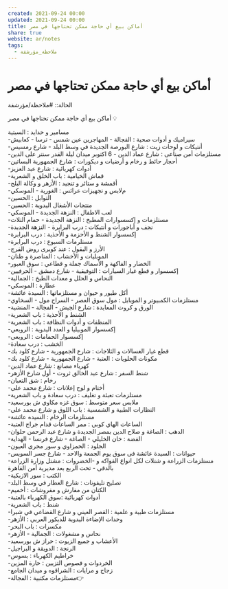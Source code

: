 ```yaml
---  
created: 2021-09-24 00:00  
updated: 2021-09-24 00:00  
title: أماكن بيع أي حاجة ممكن تحتاجها في مصر  
share: true  
website: ar/notes  
tags:  
  - ملاحظة_مؤرشفة  
---  
```

  
  
# أماكن بيع أي حاجة ممكن تحتاجها في مصر  
  
الحالة:: #ملاحظة/مؤرشفة  
  
أماكن بيع أي حاجة ممكن تحتاجها في مصر 💡  
  
مسامير و حدايد : السبتية  
-سيراميك و أدوات صحية : الفجالة - المهاجرين عين شمس - ترسا - كعابيش  
-أنتيكات و لوحات زيت : شارع البورصة الجديدة في وسط البلد - شارع رمسيس  
-مستلزمات أمن صناعى : شارع عماد الدين - 6 اكتوبر ميدان ليلة القدر سنتر على الدين  
-أحجار حائط و رخام و أرضيات و ديكورات : شارع الجمهورية البساتين  
-أدوات كهربائية : شارع عبد العزيز  
-قماش الخيامية : باب الخلق و الشعرية  
-أقمشة و ستائر و تنجيد : الأزهر و وكالة البلح  
-مﻻبس و تجهيزات عرائس : الغورية - الموسكي  
-التوابل : الحسين  
-منتجات الأشغال اليدوية : الحسين  
-لعب الاطفال : النزهة الجديدة - الموسكي  
-مستلزمات و إكسسوارات المطبخ : النزهة الجديدة - حمام التلات  
-نجف و أباجورات و أنتيكات : درب البرابرة - النزهة الجديدة  
-إكسسوار الشنط و الأحزمة و الأحذية : درب البرابرة  
-مستلرمات السبوع : درب البرابرة  
-الأرز و البقول : عند كوبرى روض الفرج  
-الموبليات و الأخشاب : المناصرة و طنان  
-الخضار و الفاكهة و الأسماك جملة و قطاعي : سوق العبور  
-إكسسوار و قطع غيار السيارات : التوفيقية - شارع دمشق - الحرفيين  
-النحاس و الحلل و معدات الطبخ : الجمالية  
-عطارة : الموسكي  
-أكل طيور و حيوان و مستلزماتها : السيدة عائشة  
-مستلزمات الكمبيوتر و الموبايل : مول سوق العصر - السراج مول - السخاوي  
-الورق و كروت المعايدة : شارع الجيش - الفجالة - المنشية  
-الشنط و الأحذية : باب الشعرية  
-المنظفات و أدوات النظافة : باب الشعرية  
-إكسسوار الموبيليا و العدد اليدوية : الرويعي  
-إكسسوار الحمامات : الرويعي  
-الخشب : درب سعادة  
-قطع غيار الغسالات و الثلاجات : شارع الجمهورية - شارع كلود بك  
-مكونات الحلويات : العتبة - شارع الجمهورية - شارع كلود بك  
-كهرباء مصانع : شارع عماد الدين  
-شنط السفر : شارع عبد الخالق ثروت - أول شارع الأزهر  
-رخام : شق التعبان  
-أختام و لوح إعلانات : شارع محمد علي  
-مستلزمات تعبئة و تغليف : درب سعادة و باب الشعرية  
-ملابس سعر متوسط : سوق غزه مكاوي ش بورسعيد  
-النظارات الطبية و الشمسية : باب اللوق و شارع محمد علي  
-مستلزمات الرخام : السيده عائشة  
-الساعات الهاي كوبي : ممر الساعات قدام جراج العتبة  
-الدهب : الصاغة و صلاح الدين بمصر الجديدة و شارع عبد الرحمن حلوان  
-الفضة : خان الخليلي - الصاغة - شارع فرنسا - الهداية  
-الجلود : الحمزاوي و سور مجرى العيون  
-حيوانات : السيدة عائشة فى سوق يوم الجمعة والاحد - شارع جسر السويس  
-مستلزمات الزراعة و شتلات لكل انواع الفواكه و -الخضروات : مشتل وزارة الزراعة بالدقى - تحت الربع بعد مديرية أمن القاهرة  
-الكتب : سور الازبكية  
-تصليح تليفونات : شارع العطار في وسط البلد  
-الكتان من مفارش و مفروشات : أخميم  
-أدوات كهربائية :سوق الكهرباء بالعتبة  
-شنط : باب الشعرية  
-مستلزمات طبية و علمية : القصر العيني و شارع القضاعي في شبرا  
-وحدات الإضاءة اليدوية للديكور العربي : الأزهر  
-مكسرات : باب البحر  
-نحاس و مشغولات : الجمالية - الأزهر  
-الأعشاب و جميع الزيوت : حراز ش بورسعيد  
-الرنجة : الدويقة و البراجيل  
-خراطيم الكهرباء : بسوس  
-الخردوات و فصوص التزيين : حارة المزين  
-زجاج و مرايات : الشراقوه و ميدان الجامع  
-مستلزمات مكتبية : الفجالة👉  
